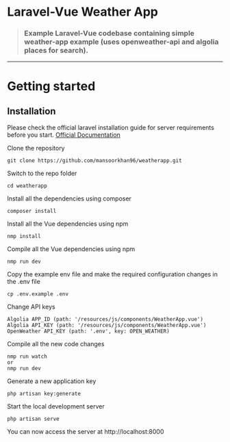 # Laravel-Vue Weather App

> ### Example Laravel-Vue codebase containing simple weather-app example (uses openweather-api and algolia places for search).

----------

# Getting started

## Installation

Please check the official laravel installation guide for server requirements before you start. [Official Documentation](https://laravel.com/docs/5.4/installation#installation)


Clone the repository

    git clone https://github.com/mansoorkhan96/weatherapp.git

Switch to the repo folder

    cd weatherapp

Install all the dependencies using composer

    composer install

Install all the Vue dependencies using npm

    nmp install

Compile all the Vue dependencies using npm

    nmp run dev

Copy the example env file and make the required configuration changes in the .env file

    cp .env.example .env

Change API keys

    Algolia APP_ID (path: '/resources/js/components/WeatherApp.vue')
    Algolia API_KEY (path: '/resources/js/components/WeatherApp.vue')
    OpenWeather API_KEY (path: '.env', key: OPEN_WEATHER)

Compile all the new code changes

    nmp run watch
    or
    nmp run dev

Generate a new application key

    php artisan key:generate

Start the local development server

    php artisan serve

You can now access the server at http://localhost:8000